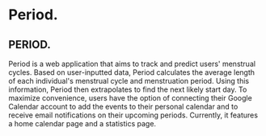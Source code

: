 # Period.

## PERIOD.
Period is a web application that aims to track and predict users' menstrual cycles. Based on user-inputted data, Period calculates the average length of each individual's menstrual cycle and menstruation period. Using this information, Period then extrapolates to find the next likely start day. To maximize convenience, users have the option of connecting their Google Calendar account to add the events to their personal calendar and to receive email notifications on their upcoming periods. Currently, it features a home calendar page and a statistics page. 







